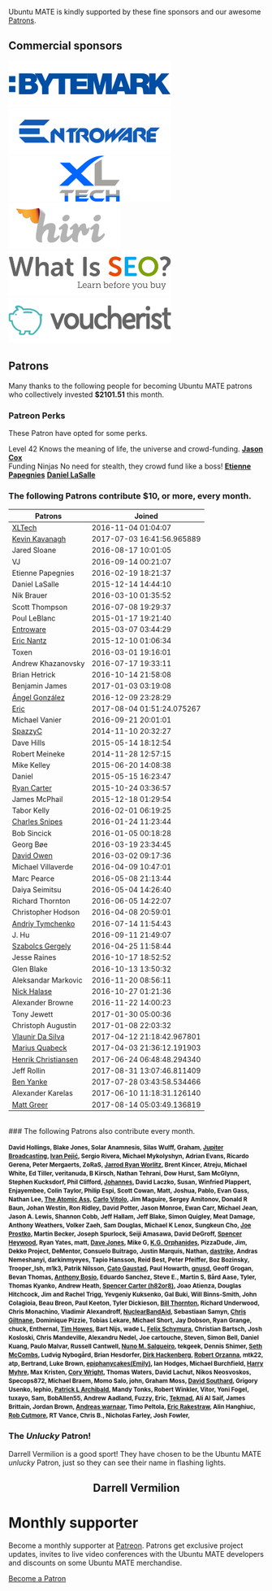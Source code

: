 <!--
.. title: Ubuntu MATE Sponsors
.. slug: sponsors
.. date: 2015-05-13 20:32:42 UTC
.. tags: Ubuntu,MATE,sponsors,donate
.. link:
.. description: Ubuntu MATE sponsors and patrons.
.. type: text
.. author: Martin Wimpress
-->

Ubuntu MATE is kindly supported by these fine sponsors and our awesome
[Patrons](http://www.patreon.com/ubuntu_mate).

## Commercial sponsors

<div class="row">
  <div class="col-xs-6">
    <div class="well bs-component">
    <a href="https://www.bytemark.co.uk/r/ubuntu-mate/"><img class="centered" src="/images/sponsors/bytemark.png" alt="Bytemark" /></a>
    </div>
  </div>
  <div class="col-xs-6">
    <div class="well bs-component">
    <a href="https://entroware.com"><img class="centered" src="/images/sponsors/entroware.png" alt="Entroware" /></a>
    </div>
  </div>
</div>

<div class="row">
  <div class="col-xs-6">
    <div class="well bs-component">
    <a href="http://www.xltech.io/"><img class="centered" src="/images/sponsors/xltech.png" alt="XLTech" /></a>
    </div>
  </div>
  <div class="col-xs-6">
    <div class="well bs-component">
    <a href="https://www.hiri.com/"><img class="centered" src="/images/sponsors/hiri.png" alt="A complete alternative to Microsoft Outlook" /></a>
    </div>
  </div>
</div>

<div class="row">
  <div class="col-xs-6">
    <!-- VJ -->
    <div class="well bs-component">
    <a href="http://www.whatisseo.com/"><img class="centered" src="/images/sponsors/whatisseo.png" alt="What is SEO?" /></a>
    </div>
  </div>
  <div class="col-xs-6">
    <!-- Jared Slone -->
    <div class="well bs-component">
    <a href="http://www.voucherist.co.uk/"><img class="centered" src="/images/sponsors/voucherist.png" alt="voucherist" /></a>
    </div>
  </div>
</div>

## Patrons

Many thanks to the following people for becoming Ubuntu MATE patrons who collectively invested **$2101.51** this month.

### Patreon Perks

These Patron have opted for some perks.

<div class="row" name="patreon_perks">
  <div class="col-xs-6">
    <div class="bs-component">
      <div class="list-group">
        <a class="list-group-item active">Level 42</a>
        <a class="list-group-item">Knows the meaning of life, the universe and crowd-funding.</a>
        <a class="list-group-item" href="https://www.patreon.com/user?u=428506""><b>Jason Cox</b></a>
      </div>
    </div>
  </div>
  <div class="col-xs-6">
    <div class="bs-component">
      <div class="list-group">
        <a class="list-group-item active">Funding Ninjas</a>
        <a class="list-group-item">No need for stealth, they crowd fund like a boss!</a>
        <a class="list-group-item" href="https://www.patreon.com/user?u=2907180"><b>Etienne Papegnies</b></a>
        <a class="list-group-item" href="https://www.patreon.com/user?u=2618901"><b>Daniel LaSalle</b></a>
      </div>
    </div>
  </div>
</div>

### The following Patrons contribute $10, or more, every month.

<table class="table table-striped table-hover">
  <thead>
    <tr>
      <th>Patrons</th>
      <th>Joined</th>
    </tr>
  </thead>
  <tbody>
    <tr>
      <td><a href="https://twitter.com/xltechasia">XLTech</a></td>
      <td>2016-11-04 01:04:07</td>
    </tr>
    <tr>
      <td><a href="https://twitter.com/hiri">Kevin Kavanagh</a></td>
      <td>2017-07-03 16:41:56.965889</td>
    </tr>
    <tr>
      <td>Jared Sloane</td>
      <td>2016-08-17 10:01:05</td>
    </tr>
    <tr>
      <td>VJ</td>
      <td>2016-09-14 00:21:07</td>
    </tr>
    <tr>
      <td>Etienne Papegnies</td>
      <td>2016-02-19 18:21:37</td>
    </tr>
    <tr>
      <td>Daniel LaSalle</td>
      <td>2015-12-14 14:44:10</td>
    </tr>
    <tr>
      <td>Nik Brauer</td>
      <td>2016-03-10 01:35:52</td>
    </tr>
    <tr>
      <td>Scott Thompson</td>
      <td>2016-07-08 19:29:37</td>
    </tr>
    <tr>
      <td>Poul LeBlanc</td>
      <td>2015-01-17 19:21:40</td>
    </tr>
    <tr>
      <td><a href="https://twitter.com/Entroware">Entroware</a></td>
      <td>2015-03-07 03:44:29</td>
    </tr>
    <tr>
      <td><a href="https://twitter.com/thercast">Eric Nantz</a></td>
      <td>2015-12-10 01:06:34</td>
    </tr>
    <tr>
      <td>Toxen</td>
      <td>2016-03-01 19:16:01</td>
    </tr>
    <tr>
      <td>Andrew Khazanovsky</td>
      <td>2016-07-17 19:33:11</td>
    </tr>
    <tr>
      <td>Brian Hetrick</td>
      <td>2016-10-14 21:58:08</td>
    </tr>
    <tr>
      <td>Benjamin James</td>
      <td>2017-01-03 03:19:08</td>
    </tr>
    <tr>
      <td><a href="https://twitter.com/Aglezabad">Ángel González</a></td>
      <td>2016-12-09 23:28:29</td>
    </tr>
    <tr>
      <td><a href="https://twitter.com/ebeyer">Eric</a></td>
      <td>2017-08-04 01:51:24.075267</td>
    </tr>
    <tr>
      <td>Michael Vanier</td>
      <td>2016-09-21 20:01:01</td>
    </tr>
    <tr>
      <td><a href="https://twitter.com/spazmaticcelery">SpazzyC</a></td>
      <td>2014-11-10 20:32:27</td>
    </tr>
    <tr>
      <td>Dave Hills</td>
      <td>2015-05-14 18:12:54</td>
    </tr>
    <tr>
      <td>Robert Meineke</td>
      <td>2014-11-28 12:57:15</td>
    </tr>
    <tr>
      <td>Mike Kelley</td>
      <td>2015-06-20 14:08:38</td>
    </tr>
    <tr>
      <td>Daniel</td>
      <td>2015-05-15 16:23:47</td>
    </tr>
    <tr>
      <td><a href="https://twitter.com/vaelen">Ryan Carter</a></td>
      <td>2015-10-24 03:36:57</td>
    </tr>
    <tr>
      <td>James McPhail</td>
      <td>2015-12-18 01:29:54</td>
    </tr>
    <tr>
      <td>Tabor Kelly</td>
      <td>2016-02-01 06:19:25</td>
    </tr>
    <tr>
      <td><a href="https://twitter.com/DataTriangle">Charles Snipes</a></td>
      <td>2016-01-24 11:23:44</td>
    </tr>
    <tr>
      <td>Bob Sincick</td>
      <td>2016-01-05 00:18:28</td>
    </tr>
    <tr>
      <td>Georg Bøe</td>
      <td>2016-03-19 23:34:45</td>
    </tr>
    <tr>
      <td><a href="https://twitter.com/wartbump">David Owen</a></td>
      <td>2016-03-02 09:17:36</td>
    </tr>
    <tr>
      <td>Michael Villaverde</td>
      <td>2016-04-09 10:47:01</td>
    </tr>
    <tr>
      <td>Marc Pearce</td>
      <td>2016-05-08 21:13:44</td>
    </tr>
    <tr>
      <td>Daiya Seimitsu</td>
      <td>2016-05-04 14:26:40</td>
    </tr>
    <tr>
      <td>Richard Thornton</td>
      <td>2016-06-05 14:22:07</td>
    </tr>
    <tr>
      <td>Christopher Hodson</td>
      <td>2016-04-08 20:59:01</td>
    </tr>
    <tr>
      <td><a href="https://twitter.com/silpol">Andriy Tymchenko</a></td>
      <td>2016-07-14 11:54:43</td>
    </tr>
    <tr>
      <td>J. Hu</td>
      <td>2016-09-11 21:49:07</td>
    </tr>
    <tr>
      <td><a href="https://twitter.com/szabiakanich">Szabolcs Gergely</a></td>
      <td>2016-04-25 11:58:44</td>
    </tr>
    <tr>
      <td>Jesse Raines</td>
      <td>2016-10-17 18:52:52</td>
    </tr>
    <tr>
      <td>Glen Blake</td>
      <td>2016-10-13 13:50:32</td>
    </tr>
    <tr>
      <td>Aleksandar Markovic</td>
      <td>2016-11-20 08:56:11</td>
    </tr>
    <tr>
      <td><a href="https://twitter.com/nickhalase">Nick Halase</a></td>
      <td>2016-10-27 01:21:36</td>
    </tr>
    <tr>
      <td>Alexander Browne</td>
      <td>2016-11-22 14:00:23</td>
    </tr>
    <tr>
      <td>Tony Jewett</td>
      <td>2017-01-30 05:00:36</td>
    </tr>
    <tr>
      <td>Christoph Augustin</td>
      <td>2017-01-08 22:03:32</td>
    </tr>
    <tr>
      <td><a href="https://twitter.com/vlaunir">Vlaunir Da Silva</a></td>
      <td>2017-04-12 21:18:42.967801</td>
    </tr>
    <tr>
      <td><a href="https://twitter.com/MariusQuabeck">Marius Quabeck</a></td>
      <td>2017-04-03 21:36:12.191903</td>
    </tr>
    <tr>
      <td><a href="https://twitter.com/hxc110663">Henrik Christiansen</a></td>
      <td>2017-06-24 06:48:48.294340</td>
    </tr>
    <tr>
      <td>Jeff Rollin</td>
      <td>2017-08-31 13:07:46.811409</td>
    </tr>
    <tr>
      <td><a href="https://twitter.com/FTOTTEblog">Ben Yanke</a></td>
      <td>2017-07-28 03:43:58.534466</td>
    </tr>
    <tr>
      <td>Alexander Karelas</td>
      <td>2017-06-10 11:18:31.126140</td>
    </tr>
    <tr>
      <td><a href="https://twitter.com/mattegreer">Matt Greer</a></td>
      <td>2017-08-14 05:03:49.136819</td>
    </tr>
  </tbody>
</table>
<br />
### The following Patrons also contribute every month.

<small><b>David Hollings, Blake Jones, Solar Anamnesis, Silas Wulff, Graham, <a href="https://twitter.com/jupitersignal">Jupiter Broadcasting</a>, <a href="https://twitter.com/nadrimajstor">Ivan Pejić</a>, Sergio Rivera, Michael Mykolyshyn, Adrian Evans, Ricardo Gerena, Peter Mergaerts, ZoRaS, <a href="https://twitter.com/drgroovestarr">Jarrod Ryan Worlitz</a>, Brent Kincer, Atreju, Michael White, Ed Tiller, veritanuda, B Kirsch, Nathan Tehrani, Dow Hurst, Sam McGlynn, Stephen Kucksdorf, Phil Clifford, <a href="https://twitter.com/HannesWithoutJo">Johannes</a>, David Laczko, Susan, Winfried Plappert, Enjayembee, Colin Taylor, Philip Espi, Scott Cowan, Matt, Joshua, Pablo, Evan Gass, Nathan Lee, <a href="https://twitter.com/TheAtomicAss">The Atomic Ass</a>, <a href="https://twitter.com/onilrac">Carlo Vitolo</a>, Jim Maguire, Sergey Amitonov, Donald R Baun, Johan Westin, Ron Ridley, David Potter, Jason Monroe, Ewan Carr, Michael Jean, Jason A. Lewis, Shannon Cobb, Jeff Hallam, Jeff Blake, Simon Quigley, Meat Damage, Anthony Weathers, Volker Zaeh, Sam Douglas, Michael K Lenox, Sungkeun Cho, <a href="https://twitter.com/jprostko">Joe Prostko</a>, Martin Becker, Joseph Spurlock, Seiji Amasawa, David DeGroff, <a href="https://twitter.com/lspencerheywood">Spencer Heywood</a>, Ryan Yates, matt, <a href="https://twitter.com/djones369">Dave Jones</a>, Mike G, <a href="https://twitter.com/kgorphanides">K.G. Orphanides</a>, PizzaDude, Jim, Dekko Project, DeMentor, Consuelo Buitrago, Justin Marquis, Nathan, <a href="https://twitter.com/dastrikeofsthlm">dastrike</a>, Andras Nemeshanyi, darkinmyeyes, Tapio Hansson, Reid Best, Peter Pfeiffer, Boz Bozinsky, Trooper_Ish, m1k3, Patrik Nilsson, <a href="https://twitter.com/ifollowyou">Cato Gaustad</a>, Paul Howarth, <a href="https://twitter.com/magnuslindstrom">gnusd</a>, Geoff Grogan, Bevan Thomas, <a href="https://twitter.com/abosio">Anthony Bosio</a>, Eduardo Sanchez, Steve E., Martin S, Bård Aase, Tyler, Thomas Kyanko, Andrew Heath, <a href="https://twitter.com/H82or8">Spencer Carter (h82or8)</a>, Joao Atienza, Douglas Hitchcock, Jim and Rachel Trigg, Yevgeniy Kuksenko, Gal Buki, Will Binns-Smith, John Colagioia, Beau Breon, Paul Keeton, Tyler Dickieson, <a href="https://twitter.com/billt2006">Bill Thornton</a>, Richard Underwood, Chris Monachino, Vladimir Alexandroff, <a href="https://twitter.com/NuclearBandAid">NuclearBandAid</a>, Sebastiaan Samyn, <a href="https://twitter.com/chrisgiltnane">Chris Giltnane</a>, Dominique Pizzie, Tobias Lekare, Michael Short, Jay Dobson, Ryan Grange, chuck, Enthernal, <a href="https://twitter.com/biotim">Tim Howes</a>, Bart Nijs, wade L, <a href="https://twitter.com/funkolive">Felix Schymura</a>, Christian Bartsch, Josh Kosloski, Chris Mandeville, Alexandru Nedel, Joe cartouche, Steven, Simon Bell, Daniel Kuang, Paulo Malvar, Russell Cantwell, <a href="https://twitter.com/nmsalgueiro">Nuno M. Salgueiro</a>, tekgeek, Dennis Shimer, <a href="https://twitter.com/sethmccombs">Seth McCombs</a>, Ludvig Nybogård, Brian Hesdorfer, <a href="https://twitter.com/dirk.hackenbergweb.de">Dirk Hackenberg</a>, <a href="https://twitter.com/orschiro">Robert Orzanna</a>, mtk22, atp, Bertrand, Luke Brown, <a href="https://twitter.com/namelesssnake74">epiphanycakes(Emily)</a>, Ian Hodges, Michael Burchfield, <a href="https://twitter.com/elrancher0">Harry Myhre</a>, Max Kristen, <a href="https://twitter.com/corywright">Cory Wright</a>, Thomas Waters, David Lachut, Nikos Neosvoskos, Specops872, Michael Braem, Momo Salo, john, Graham Moss, <a href="https://twitter.com/davidsouthard">David Southard</a>, Grigory Usenko, lephio, <a href="https://twitter.com/pla1">Patrick L Archibald</a>, Mandy Tonks, Robert Winkler, Vitor, Yoni Fogel, tuxayo, Sam, BobAllen55, Andrew Aadland, Fuzzy, Eric, <a href="https://twitter.com/tekmad">Tekmad</a>, Ali Al Saif, James Brittain, Jordan Brown, <a href="https://twitter.com/Andreaswarnaar">Andreas warnaar</a>, Timo Peltola, <a href="https://twitter.com/ericrakestraw">Eric Rakestraw</a>, Alin Hanghiuc, <a href="https://twitter.com/robcutmore">Rob Cutmore</a>, RT Vance, Chris B., Nicholas Farley, Josh Fowler, </b></small><br />
### The *Unlucky* Patron!

Darrell Vermilion is a good sport! They have chosen to be the Ubuntu MATE *unlucky* Patron, just so they can see their name in flashing lights.

<div align="center">
<h2><blink>Darrell Vermilion</blink><h2>
</div>

<div class="bs-component">
    <div class="jumbotron">
        <h1>Monthly supporter</h1>
        <p>Become a monthly supporter at <a href="http://www.patreon.com/ubuntu_mate">Patreon</a>.
        Patrons get exclusive project updates, invites to live video conferences with the Ubuntu
        MATE developers and discounts on some Ubuntu MATE merchandise.</p>
        <a href="http://www.patreon.com/ubuntu_mate" class="btn btn-primary btn-lg">Become a Patron</a>
        </p>
    </div>
</div>

<script type="text/javascript">
  setInterval(function(){
      $('blink').each(function(){
        $(this).css('visibility' , $(this).css('visibility') === 'hidden' ? '' : 'hidden')
      });
    }, 250);
</script>